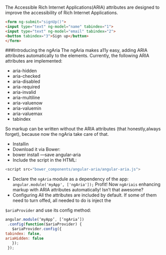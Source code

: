 The  Accessible Rich Internet Applications(ARIA) attributes are designed to improve the accessibility of Rich Internet Applications.
```html
<form ng-submit="signUp()">
<input type="text" ng-model="name" tabindex="1">
<input type="text" ng-model="email" tabindex="2">
<button tabindex="3">Sign up</button>
</form>
```
###Introducing the ngAria
The ngAria makes a11y easy, adding ARIA attributes automatically to the elements.
Currently, the following ARIA attributes are implemented:
* aria-hidden
* aria-checked
* aria-disabled
* aria-required
* aria-invalid
* aria-multiline
* aria-valuenow
* aria-valuemin
* aria-valuemax
* tabindex

So markup can be written without the ARIA attributes (that honestly,always forget), because now the ngAria take care of that.
* Installin
* Download it via Bower:
* bower install —save angular-aria
* Include the script in the HTML:
 ```javascript
 <script src="bower_components/angular-aria/angular-aria.js">
 ```
 * Declare the `ngAria` module as a dependency of the app:
`
angular.module('myApp', ['ngAria']);`
Profit! Now `ngAriais` enhancing markup with ARIA attributes automatically! Isn’t that awesome?
* Configuring
All the attributes are included by default. If some of them need to turn offed, all needed to do is inject the

`$ariaProvider` and use its config method:
```javascript
angular.module(‘myApp’, [‘ngAria’])
 .config(function($ariaProvider) {
   $ariaProvider.config({
tabindex: false,
ariaHidden: false
   });
 }); 
 ```
 
